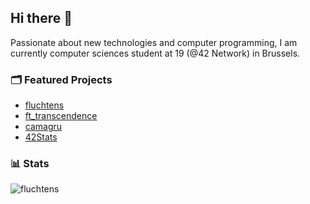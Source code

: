 ## Hi there 👋

Passionate about new technologies and computer programming, I am currently computer sciences student at 19 (@42 Network) in Brussels.

### 🗂️ Featured Projects

- [fluchtens](https://fluchtens.com)
- [ft_transcendence](https://pong.fluchtens.com)
- [camagru](https://camagru.fluchtens.com)
- [42Stats](https://42stats.fluchtens.com)

### 📊 Stats

<img src="https://github-readme-stats.vercel.app/api/top-langs?username=fluchtens&show_icons=true&locale=en&layout=compact&theme=github_dark" alt="fluchtens"/>
